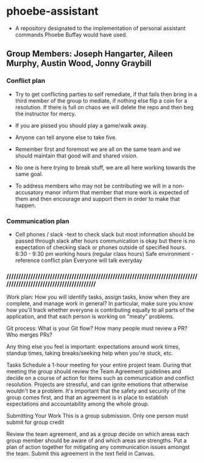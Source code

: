 # phoebe-assistant
* A repository designated to the implementation of personal assistant commands Phoebe Buffay would have used. 
## Group Members: Joseph Hangarter, Aileen Murphy, Austin Wood, Jonny Graybill

### Conflict plan

* Try to get conflicting parties to self remediate, if that fails then bring in a third member of the group to mediate, if nothing else flip a coin for a resolution. If there is full on chaos we will delete the repo and then beg the instructor for mercy.

* If you are pissed you should play a game/walk away.

* Anyone can tell anyone else to take five.

* Remember first and foremost we are all on the same team and we should maintain that good will and shared vision.

* No one is here trying to break stuff, we are all here working towards the same goal.

* To address members who may not be contributing we will in a non-accusatory manor inform that member that more work is expected of them and then encourage and support them in order to make that happen.

### Communication plan

* Cell phones / slack -text to check slack but most information should be passed through slack after hours communication is okay but there is no expectation of checking slack or phones outside of specified hours. 6:30 - 9:30 pm working hours (regular class hours) Safe environment - reference conflict plan Everyone will talk everyday
### ////////////////////////////////////////////////////////////////////////////////////////////////////////////////////
Work plan: How you will identify tasks, assign tasks, know when they are complete, and manage work in general? In particular, make sure you know how you'll track whether everyone is contributing equally to all parts of the application, and that each person is working on "meaty" problems.

Git process: What is your Git flow? How many people must review a PR? Who merges PRs?

Any thing else you feel is important: expectations around work times, standup times, taking breaks/seeking help when you're stuck, etc.

Tasks
Schedule a 1-hour meeting for your entire project team. During that meeting the group should review the Team Agreement guidelines and decide on a course of action for items such as communication and conflict resolution. Projects are stressful, and can ignite emotions that otherwise wouldn't be a problem. It's important that the safety and security of the group comes first, and that an agreement is in place to establish expectations and accountability among the whole group.

Submitting Your Work
This is a group submission. Only one person must submit for group credit

Review the team agreement, and as a group decide on which areas each group member should be aware of and which areas are strengths. Put a plan of action together for mitigating any communication issues amongst the team. Submit this agreement in the text field in Canvas.
